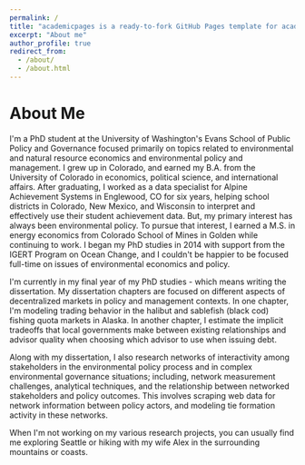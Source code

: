 ```yaml
---
permalink: /
title: "academicpages is a ready-to-fork GitHub Pages template for academic personal websites"
excerpt: "About me"
author_profile: true
redirect_from: 
  - /about/
  - /about.html
---
```


About Me
======
I'm a PhD student at the University of Washington's Evans School of Public Policy and Governance focused primarily on topics related to environmental and natural resource economics and environmental policy and management. I grew up in Colorado, and earned my B.A. from the University of Colorado in economics, political science, and international affairs. After graduating, I worked as a data specialist for Alpine Achievement Systems in Englewood, CO for six years, helping school districts in Colorado, New Mexico, and Wisconsin to interpret and effectively use their student achievement data. But, my primary interest has always been environmental policy. To pursue that interest, I earned a M.S. in energy economics from Colorado School of Mines in Golden while continuing to work. I began my PhD studies in 2014 with support from the IGERT Program on Ocean Change, and I couldn't be happier to be focused full-time on issues of environmental economics and policy. 

I'm currently in my final year of my PhD studies - which means writing the dissertation. My dissertation chapters are focused on different aspects of decentralized markets in policy and management contexts. In one chapter, I'm modeling trading behavior in the halibut and sablefish (black cod) fishing quota markets in Alaska. In another chapter, I estimate the implicit tradeoffs that local governments make between existing relationships and advisor quality when choosing which advisor to use when issuing debt. 

Along with my dissertation, I also research networks of interactivity among stakeholders in the environmental policy process and in complex environmental
governance situations; including, network measurement challenges, analytical techniques, and the relationship between networked stakeholders and policy outcomes. This involves scraping web data for network information between policy actors, and modeling tie formation activity in these networks. 

When I'm not working on my various research projects, you can usually find me exploring Seattle or hiking with my wife Alex in the surrounding mountains or coasts.




